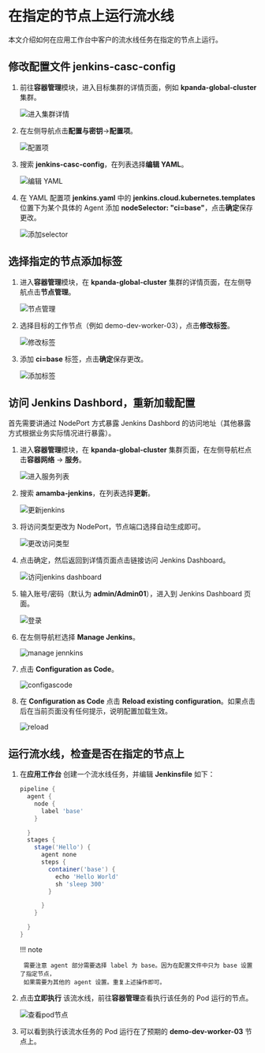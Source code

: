 # 在指定的节点上运行流水线

本文介绍如何在应用工作台中客户的流水线任务在指定的节点上运行。

## 修改配置文件 jenkins-casc-config

1. 前往**容器管理**模块，进入目标集群的详情页面，例如 **kpanda-global-cluster** 集群。

    ![进入集群详情](https://docs.daocloud.io/daocloud-docs-images/docs/amamba/images/pipeline-node01.png)

2. 在左侧导航点击**配置与密钥**->**配置项**。

    ![配置项](https://docs.daocloud.io/daocloud-docs-images/docs/amamba/images/pipeline-node02.png)

3. 搜索 **jenkins-casc-config**，在列表选择**编辑 YAML**。

    ![编辑 YAML](https://docs.daocloud.io/daocloud-docs-images/docs/amamba/images/pipeline-node03.png)

4. 在 YAML 配置项 **jenkins.yaml** 中的 **jenkins.cloud.kubernetes.templates** 位置下为某个具体的
   Agent 添加 **nodeSelector: "ci=base"**，点击**确定**保存更改。

    ![添加selector](https://docs.daocloud.io/daocloud-docs-images/docs/amamba/images/pipeline-node04.png)

## 选择指定的节点添加标签

1. 进入**容器管理**模块，在 **kpanda-global-cluster** 集群的详情页面，在左侧导航点击**节点管理**。

    ![节点管理](https://docs.daocloud.io/daocloud-docs-images/docs/amamba/images/pipeline-node05.png)

2. 选择目标的工作节点（例如 demo-dev-worker-03），点击**修改标签**。

    ![修改标签](https://docs.daocloud.io/daocloud-docs-images/docs/amamba/images/pipeline-node06.png)

3. 添加 **ci=base** 标签，点击**确定**保存更改。

    ![添加标签](https://docs.daocloud.io/daocloud-docs-images/docs/amamba/images/pipeline-node07.png)

## 访问 Jenkins Dashbord，重新加载配置

首先需要讲通过 NodePort 方式暴露 Jenkins Dashbord 的访问地址（其他暴露方式根据业务实际情况进行暴露）。

1. 进入**容器管理**模块，在 **kpanda-global-cluster** 集群页面，在左侧导航栏点击**容器网络** -> **服务**。

    ![进入服务列表](https://docs.daocloud.io/daocloud-docs-images/docs/amamba/images/pipeline-node08.png)

2. 搜索 **amamba-jenkins**，在列表选择**更新**。

    ![更新jenkins](https://docs.daocloud.io/daocloud-docs-images/docs/amamba/images/pipeline-node09.png)

3. 将访问类型更改为 NodePort，节点端口选择自动生成即可。

    ![更改访问类型](https://docs.daocloud.io/daocloud-docs-images/docs/amamba/images/pipeline-node10.png)

4. 点击确定，然后返回到详情页面点击链接访问 Jenkins Dashboard。

    ![访问jenkins dashboard](https://docs.daocloud.io/daocloud-docs-images/docs/amamba/images/pipeline-node11.png)

5. 输入账号/密码（默认为 **admin/Admin01**），进入到 Jenkins Dashboard 页面。

    ![登录](https://docs.daocloud.io/daocloud-docs-images/docs/amamba/images/pipeline-node12.png)

6. 在左侧导航栏选择 **Manage Jenkins**。

    ![manage jennkins](https://docs.daocloud.io/daocloud-docs-images/docs/amamba/images/pipeline-node13.png)

7. 点击 **Configuration as Code**。

    ![configascode](https://docs.daocloud.io/daocloud-docs-images/docs/amamba/images/pipeline-node14.png)

8. 在 **Configuration as Code** 点击 **Reload existing configuration**。如果点击后在当前页面没有任何提示，说明配置加载生效。

    ![reload](https://docs.daocloud.io/daocloud-docs-images/docs/amamba/images/pipeline-node15.png)

## 运行流水线，检查是否在指定的节点上

1. 在**应用工作台** 创建一个流水线任务，并编辑 **Jenkinsfile** 如下：

    ```groovy        
    pipeline {
      agent {
        node {
          label 'base'
        }

      }
      stages {
        stage('Hello') {
          agent none
          steps {
            container('base') {
              echo 'Hello World'
              sh 'sleep 300'
            }

          }
        }

      }
    }
    ```

    !!! note

        需要注意 agent 部分需要选择 label 为 base。因为在配置文件中只为 base 设置了指定节点，
        如果需要为其他的 agent 设置。重复上述操作即可。

2. 点击**立即执行** 该流水线，前往**容器管理**查看执行该任务的 Pod 运行的节点。

    ![查看pod节点](https://docs.daocloud.io/daocloud-docs-images/docs/amamba/images/pipeline-node16.png)

3. 可以看到执行该流水任务的 Pod 运行在了预期的 **demo-dev-worker-03** 节点上。
